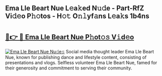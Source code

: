 ## Ema Lle Beart Nue L𝚎a𝚔ed N𝚞𝚍e - Part-RfZ Vi𝚍𝚎o P𝚑𝚘tos - H𝚘𝚝 O𝚗𝚕yf𝚊ns L𝚎a𝚔s 1b4ns

# <h2><a href="http://kf82dt.oniu.top/?m=Ema+Lle+Beart+Nue">🔗👉 🔴 Ema Lle Beart Nue P𝚑ot𝚘𝚜 V𝚒d𝚎o</a></h2>

[![Ema Lle Beart Nue Nu𝚍e𝚜](https://i.imgur.com/0qMVB7G.gif)](http://kf82dt.oniu.top/?m=Ema+Lle+Beart+Nue)
Social media thought leader Ema Lle Beart Nue, known for publishing dance and lifestyle content, consisting of presentations and vlogs. Selfless volunteer Ema Lle Beart Nue, famed for their generosity and commitment to serving their community.  
